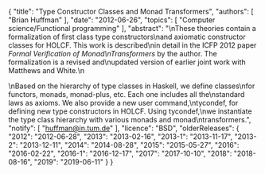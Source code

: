 {
    "title": "Type Constructor Classes and Monad Transformers",
    "authors": [
        "Brian Huffman"
    ],
    "date": "2012-06-26",
    "topics": [
        "Computer science/Functional programming"
    ],
    "abstract": "\nThese theories contain a formalization of first class type constructors\nand axiomatic constructor classes for HOLCF. This work is described\nin detail in the ICFP 2012 paper <i>Formal Verification of Monad\nTransformers</i> by the author. The formalization is a revised and\nupdated version of earlier joint work with Matthews and White.\n<P>\nBased on the hierarchy of type classes in Haskell, we define classes\nfor functors, monads, monad-plus, etc. Each one includes all the\nstandard laws as axioms. We also provide a new user command,\ntycondef, for defining new type constructors in HOLCF. Using tycondef,\nwe instantiate the type class hierarchy with various monads and monad\ntransformers.",
    "notify": [
        "huffman@in.tum.de"
    ],
    "licence": "BSD",
    "olderReleases": {
        "2012": "2012-06-28",
        "2013": "2013-02-16",
        "2013-1": "2013-11-17",
        "2013-2": "2013-12-11",
        "2014": "2014-08-28",
        "2015": "2015-05-27",
        "2016": "2016-02-22",
        "2016-1": "2016-12-17",
        "2017": "2017-10-10",
        "2018": "2018-08-16",
        "2019": "2019-06-11"
    }
}